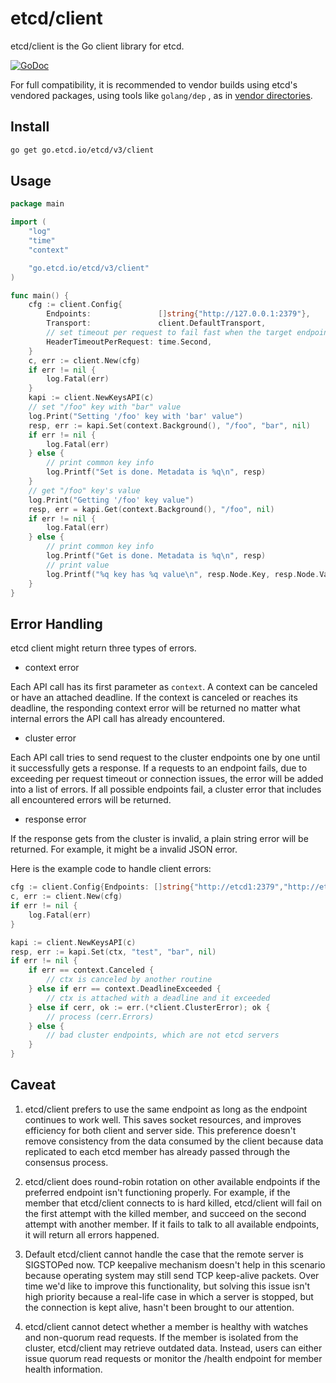 # etcd/client

etcd/client is the Go client library for etcd.

[![GoDoc](https://godoc.org/go.etcd.io/etcd/client?status.png)](https://godoc.org/go.etcd.io/etcd/client)

For full compatibility, it is recommended to vendor builds using etcd's vendored packages, using tools like `golang/dep`
, as in [vendor directories](https://golang.org/cmd/go/#hdr-Vendor_Directories).

## Install

```bash
go get go.etcd.io/etcd/v3/client
```

## Usage

```go
package main

import (
	"log"
	"time"
	"context"

	"go.etcd.io/etcd/v3/client"
)

func main() {
	cfg := client.Config{
		Endpoints:               []string{"http://127.0.0.1:2379"},
		Transport:               client.DefaultTransport,
		// set timeout per request to fail fast when the target endpoint is unavailable
		HeaderTimeoutPerRequest: time.Second,
	}
	c, err := client.New(cfg)
	if err != nil {
		log.Fatal(err)
	}
	kapi := client.NewKeysAPI(c)
	// set "/foo" key with "bar" value
	log.Print("Setting '/foo' key with 'bar' value")
	resp, err := kapi.Set(context.Background(), "/foo", "bar", nil)
	if err != nil {
		log.Fatal(err)
	} else {
		// print common key info
		log.Printf("Set is done. Metadata is %q\n", resp)
	}
	// get "/foo" key's value
	log.Print("Getting '/foo' key value")
	resp, err = kapi.Get(context.Background(), "/foo", nil)
	if err != nil {
		log.Fatal(err)
	} else {
		// print common key info
		log.Printf("Get is done. Metadata is %q\n", resp)
		// print value
		log.Printf("%q key has %q value\n", resp.Node.Key, resp.Node.Value)
	}
}
```

## Error Handling

etcd client might return three types of errors.

- context error

Each API call has its first parameter as `context`. A context can be canceled or have an attached deadline. If the
context is canceled or reaches its deadline, the responding context error will be returned no matter what internal
errors the API call has already encountered.

- cluster error

Each API call tries to send request to the cluster endpoints one by one until it successfully gets a response. If a
requests to an endpoint fails, due to exceeding per request timeout or connection issues, the error will be added into a
list of errors. If all possible endpoints fail, a cluster error that includes all encountered errors will be returned.

- response error

If the response gets from the cluster is invalid, a plain string error will be returned. For example, it might be a
invalid JSON error.

Here is the example code to handle client errors:

```go
cfg := client.Config{Endpoints: []string{"http://etcd1:2379","http://etcd2:2379","http://etcd3:2379"}}
c, err := client.New(cfg)
if err != nil {
	log.Fatal(err)
}

kapi := client.NewKeysAPI(c)
resp, err := kapi.Set(ctx, "test", "bar", nil)
if err != nil {
	if err == context.Canceled {
		// ctx is canceled by another routine
	} else if err == context.DeadlineExceeded {
		// ctx is attached with a deadline and it exceeded
	} else if cerr, ok := err.(*client.ClusterError); ok {
		// process (cerr.Errors)
	} else {
		// bad cluster endpoints, which are not etcd servers
	}
}
```

## Caveat

1. etcd/client prefers to use the same endpoint as long as the endpoint continues to work well. This saves socket
   resources, and improves efficiency for both client and server side. This preference doesn't remove consistency from
   the data consumed by the client because data replicated to each etcd member has already passed through the consensus
   process.

2. etcd/client does round-robin rotation on other available endpoints if the preferred endpoint isn't functioning
   properly. For example, if the member that etcd/client connects to is hard killed, etcd/client will fail on the first
   attempt with the killed member, and succeed on the second attempt with another member. If it fails to talk to all
   available endpoints, it will return all errors happened.

3. Default etcd/client cannot handle the case that the remote server is SIGSTOPed now. TCP keepalive mechanism doesn't
   help in this scenario because operating system may still send TCP keep-alive packets. Over time we'd like to improve
   this functionality, but solving this issue isn't high priority because a real-life case in which a server is stopped,
   but the connection is kept alive, hasn't been brought to our attention.

4. etcd/client cannot detect whether a member is healthy with watches and non-quorum read requests. If the member is
   isolated from the cluster, etcd/client may retrieve outdated data. Instead, users can either issue quorum read
   requests or monitor the /health endpoint for member health information.
